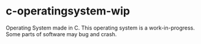 # c-operatingsystem-wip
Operating System made in C.
This operating system is a work-in-progress.
Some parts of software may bug and crash.
